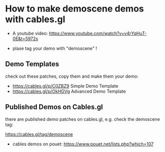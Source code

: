# How to make demoscene demos with cables.gl

- A youtube video: https://www.youtube.com/watch?v=v4rYqHuT-0E&t=5972s

- plase tag your demo with "demoscene" !

## Demo Templates

check out these patches, copy them and make them your demo:

- https://cables.gl/p/C0ZBZ9 Simple Demo Template
- https://cables.gl/p/OkHGVg Advanced Demo Template

## Published Demos on Cables.gl

there are published demo patches on cables.gl, e.g. check the demoscene tag:

https://cables.gl/tag/demoscene



- cables demos on pouet: https://www.pouet.net/lists.php?which=107


